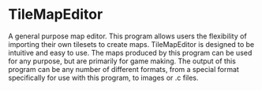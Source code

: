 TileMapEditor
=============

A general purpose map editor. This program allows users the flexibility of importing their own tilesets to create maps. TileMapEditor is designed to be intuitive and easy to use. The maps produced by this program can be used for any purpose, but are primarily for game making. The output of this program can be any number of different formats, from a special format specifically for use with this program, to images or .c files.
